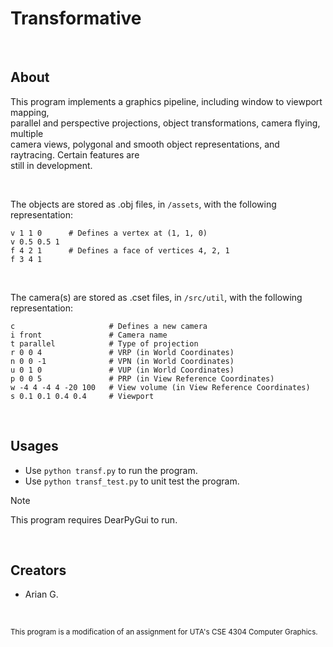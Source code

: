 # Transformative

<br>

## About
This program implements a graphics pipeline, including window to viewport mapping, <br>
parallel and perspective projections, object transformations, camera flying, multiple <br> 
camera views, polygonal and smooth object representations, and raytracing. Certain features are <br>
still in development.

<br>

The objects are stored as .obj files, in `/assets`, with the following representation:
```
v 1 1 0      # Defines a vertex at (1, 1, 0)
v 0.5 0.5 1
f 4 2 1      # Defines a face of vertices 4, 2, 1
f 3 4 1
```

<br>

The camera(s) are stored as .cset files, in `/src/util`, with the following representation:
```
c                     # Defines a new camera
i front               # Camera name
t parallel            # Type of projection
r 0 0 4               # VRP (in World Coordinates)
n 0 0 -1              # VPN (in World Coordinates)
u 0 1 0               # VUP (in World Coordinates)
p 0 0 5               # PRP (in View Reference Coordinates)
w -4 4 -4 4 -20 100   # View volume (in View Reference Coordinates)
s 0.1 0.1 0.4 0.4     # Viewport
```
<br>

## Usages
- Use `python transf.py` to run the program.
- Use `python transf_test.py` to unit test the program.
> [!NOTE]
> This program requires DearPyGui to run.
<br>

## Creators
- Arian G.

<br>

<sub>This program is a modification of an assignment for UTA's CSE 4304 Computer Graphics.</sub>
